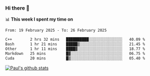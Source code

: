 ### Hi there 👋

📊 **This week I spent my time on**
<!--START_SECTION:waka-->

```txt
From: 19 February 2025 - To: 26 February 2025

C++        2 hrs 32 mins   ██████████░░░░░░░░░░░░░░░   40.09 %
Bash       1 hr 21 mins    █████▒░░░░░░░░░░░░░░░░░░░   21.45 %
Other      1 hr 11 mins    ████▓░░░░░░░░░░░░░░░░░░░░   18.77 %
Markdown   25 mins         █▓░░░░░░░░░░░░░░░░░░░░░░░   06.75 %
Cuda       20 mins         █▒░░░░░░░░░░░░░░░░░░░░░░░   05.40 %
```

<!--END_SECTION:waka-->


[![Paul's github stats](https://github-readme-stats.vercel.app/api?username=mickeyouyou&theme=dracula&show_icons=true)](https://github.com/anuraghazra/github-readme-stats)
